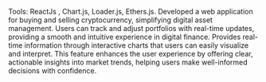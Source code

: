 Tools: ReactJs , Chart.js, Loader.js, Ethers.js.
Developed a web application for buying and selling cryptocurrency, simplifying digital
asset management. Users can track and adjust portfolios with real-time updates, providing
a smooth and intuitive experience in digital finance. Provides real-time information through interactive charts that users can easily visualize
and interpret. This feature enhances the user experience by offering clear, actionable
insights into market trends, helping users make well-informed decisions with confidence.
